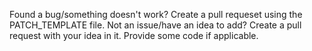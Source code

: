 Found a bug/something doesn't work? Create a pull requeset using the PATCH_TEMPLATE file.
Not an issue/have an idea to add? Create a pull request with your idea in it. Provide some code if applicable.
